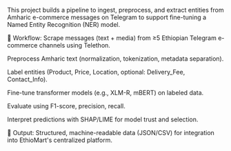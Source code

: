 This project builds a pipeline to ingest, preprocess, and extract entities from Amharic e-commerce messages on Telegram to support fine-tuning a Named Entity Recognition (NER) model.

🔹 Workflow:
Scrape messages (text + media) from ≥5 Ethiopian Telegram e-commerce channels using Telethon.

Preprocess Amharic text (normalization, tokenization, metadata separation).

Label entities (Product, Price, Location, optional: Delivery_Fee, Contact_Info).

Fine-tune transformer models (e.g., XLM-R, mBERT) on labeled data.

Evaluate using F1-score, precision, recall.

Interpret predictions with SHAP/LIME for model trust and selection.

🔹 Output:
Structured, machine-readable data (JSON/CSV) for integration into EthioMart's centralized platform.